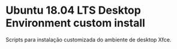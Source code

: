 # Ubuntu 18.04 LTS Desktop Environment custom install
Scripts para instalação customizada do ambiente de desktop Xfce.
